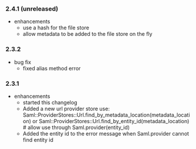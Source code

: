### 2.4.1 (unreleased)
* enhancements
  * use a hash for the file store
  * allow metadata to be added to the file store on the fly

### 2.3.2
* bug fix
  * fixed alias method error

### 2.3.1
* enhancements
  * started this changelog
  * Added a new url provider store use:
    Saml::ProviderStores::Url.find_by_metadata_location(metadata_location) or
    Saml::ProviderStores::Url.find_by_entity_id(metadata_location) # allow use through Saml.provider(entity_id)
  * Added the entity id to the error message when Saml.provider cannot find entity id
